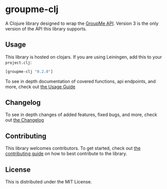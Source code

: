 # groupme-clj

A Clojure library designed to wrap the [GroupMe API](https://dev.groupme.com/docs/v3). Version 3 is the only version of the API this library supports.

## Usage

This library is hosted on clojars. If you are using Leiningen, add this to your `project.clj`:

```clj
[groupme-clj "0.2.0"]
```

To see in depth documentation of covered functions, api endpoints, and more, check out [the Usage Guide](https://github.com/dunn-mat/groupme-clj/blob/master/doc/UsageGuide.md)
    
## Changelog

To see in depth changes of added features, fixed bugs, and more, check out [the Changelog](https://github.com/dunn-mat/groupme-clj/blob/master/CHANGELOG.md)

## Contributing

This library welcomes contributors. To get started, check out [the contributing guide](https://github.com/dunn-mat/groupme-clj/blob/master/CONTRIBUTING.md) on how to best contribute to the library.
    
## License

This is distributed under the MIT License.
